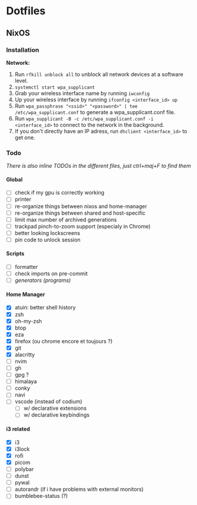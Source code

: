 # Dotfiles

## NixOS

### Installation

**Network:**
1. Run `rfkill unblock all` to unblock all network devices at a software level.
2. `systemctl start wpa_supplicant`
3. Grab your wireless interface name by running `iwconfig`
4. Up your wireless interface by running `ifconfig <interface_id> up`
5. Run `wpa_passphrase "<ssid>" "<password>" | tee /etc/wpa_supplicant.conf` to generate a wpa_supplicant.conf file.
6. Run `wpa_supplicant -B -c /etc/wpa_supplicant.conf -i <interface_id>` to connect to the network in the background.
7. If you don't directly have an IP adress, run `dhclient <interface_id>` to get one.

### Todo

*There is also inline TODOs in the different files, just ctrl+maj+F to find them*

#### Global

- [ ] check if my gpu is correctly working
- [ ] printer
- [ ] re-organize things between nixos and home-manager
- [ ] re-organize things between shared and host-specific
- [ ] limit max number of archived generations
- [ ] trackpad pinch-to-zoom support (especialy in Chrome)
- [ ] better looking lockscreens
- [ ] pin code to unlock session

#### Scripts

- [ ] formatter
- [ ] check imports on pre-commit
- [ ] *generators (programs)*

#### Home Manager

- [x] atuin: better shell history
- [x] zsh
- [x] oh-my-zsh
- [x] btop
- [x] eza
- [x] firefox (ou chrome encore et toujours ?)
- [x] git
- [x] alacritty
- [ ] nvim
- [ ] gh
- [ ] gpg ?
- [ ] himalaya
- [ ] conky
- [ ] navi
- [ ] vscode (instead of codium)
    - [ ] w/ declarative extensions
    - [ ] w/ declarative keybindings 

#### i3 related
- [x] i3
- [x] i3lock
- [x] rofi
- [x] picom
- [ ] polybar
- [ ] dunst
- [ ] pywal
- [ ] autorandr (if i have problems with external monitors)
- [ ] bumblebee-status (?)